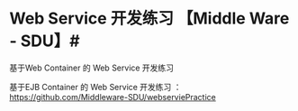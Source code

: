 
# Web Service 开发练习 【Middle Ware - SDU】#

基于Web Container 的 Web Service 开发练习

基于EJB Container 的 Web Service 开发练习 ：https://github.com/Middleware-SDU/webserviePractice
